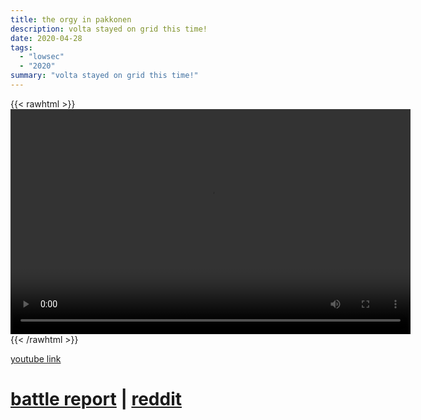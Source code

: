 ```yaml
---
title: the orgy in pakkonen
description: volta stayed on grid this time!
date: 2020-04-28
tags:
  - "lowsec"
  - "2020"
summary: "volta stayed on grid this time!"
---
```


{{< rawhtml >}}<video width="640" height="360" controls>
<source src="https://crowdfile.net/snuffed/pakkonen-orgy.mp4" type="video/mp4">
Your browser does not support the video tag.</video>{{< /rawhtml >}}

[youtube link](https://www.youtube.com/watch?v=_gAhL4JzZxY)

# [battle report](https://zkillboard.com/br/115658/) | [reddit](https://www.reddit.com/r/Eve/comments/g9y6n6/pakkonen_azbel_orgy/)
